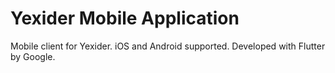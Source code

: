 # Yexider Mobile Application
Mobile client for Yexider. iOS and Android supported. Developed with Flutter by Google.
